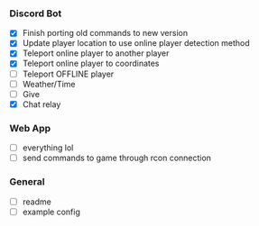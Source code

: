 ### Discord Bot
- [x] Finish porting old commands to new version
- [x] Update player location to use online player detection method
- [x] Teleport online player to another player
- [x] Teleport online player to coordinates
- [ ] Teleport OFFLINE player
- [ ] Weather/Time
- [ ] Give
- [x] Chat relay

### Web App
- [ ] everything lol
- [ ] send commands to game through rcon connection

### General
- [ ] readme
- [ ] example config